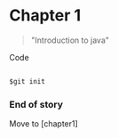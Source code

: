 # Chapter 1

> "Introduction to java"

Code


~~~ Java code

$git init

~~~

### End of story


Move to [chapter1]


